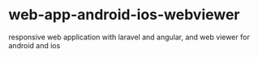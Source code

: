 # web-app-android-ios-webviewer
responsive web application with laravel and angular, and web viewer for android and ios

